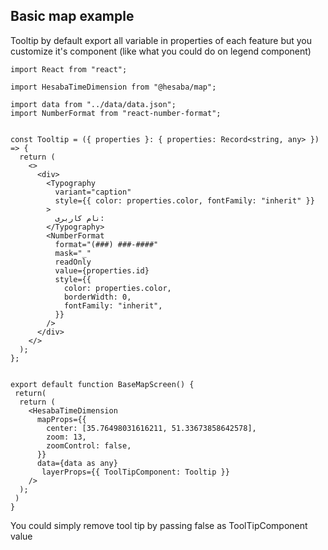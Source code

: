 ## Basic map example

Tooltip by default export all variable in properties of each feature but you customize it's component (like what you could do on legend component)
 
```tsx
import React from "react";

import HesabaTimeDimension from "@hesaba/map";

import data from "../data/data.json";
import NumberFormat from "react-number-format";


const Tooltip = ({ properties }: { properties: Record<string, any> }) => {
  return (
    <>
      <div>
        <Typography
          variant="caption"
          style={{ color: properties.color, fontFamily: "inherit" }}
        >
          نام کاربری:
        </Typography>
        <NumberFormat
          format="(###) ###-####"
          mask="_"
          readOnly
          value={properties.id}
          style={{
            color: properties.color,
            borderWidth: 0,
            fontFamily: "inherit",
          }}
        />
      </div>
    </>
  );
};


export default function BaseMapScreen() {
 return(
  return (
    <HesabaTimeDimension
      mapProps={{
        center: [35.76498031616211, 51.33673858642578],
        zoom: 13,
        zoomControl: false,
      }}
      data={data as any}
       layerProps={{ ToolTipComponent: Tooltip }}
    />
  );
 )
}

```

You could simply remove tool tip by passing false as ToolTipComponent value 